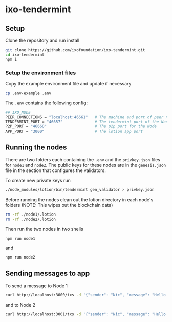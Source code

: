 # ixo-tendermint

## Setup
Clone the repository and run install

```sh
git clone https://github.com/ixofoundation/ixo-tendermint.git
cd ixo-tendermint
npm i
```

### Setup the environment files

Copy the example environment file and update if necessary

```sh
cp .env-example .env
```

The `.env` contains the following config:
```sh
## IXO_NODE
PEER_CONNECTIONS = "localhost:46661"   # The machine and port of peer nodes
TENDERMINT_PORT = "46657"              # The tendermint port of the Node
P2P_PORT = "46660"                     # The p2p port for the Node 
APP_PORT = "3000"                      # The lotion app port
```

## Running the nodes
There are two folders each containing the `.env` and the `privkey.json` files for `node1` and `node2`. The public keys for these nodes are in the `genesis.json` file in the section that configures the validators.

To create new private keys run 
```sh
./node_modules/lotion/bin/tendermint gen_validator > privkey.json
```

Before running the nodes clean out the lotion directory in each node's folders )NOTE: This wipes out the blockchain data)
```sh
rm -rf ./node1/.lotion
rm -rf ./node2/.lotion
```

Then run the two nodes in two shells
```sh 
npm run node1
```

and

```sh
npm run node2
```

## Sending messages to app

To send a message to Node 1

```sh
curl http://localhost:3000/txs -d '{"sender": "Nic", "message": "Hello Node 1"}'
```

and to Node 2


```sh
curl http://localhost:3001/txs -d '{"sender": "Nic", "message": "Hello Node 2"}'
```
